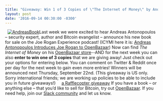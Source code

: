 ```yaml
---
title: "Giveaway: Win 1 of 3 Copies of \"The Internet of Money\" by Andreas Antonopoulos" 
layout: post
date: '2016-09-14 00:30:00 -0300'
---
```

        
  [![AndreasBook](AndreasBook.jpg)](https://blog.openbazaar.org/wp-content/uploads/2016/09/AndreasBook.jpg)Last week we were excited to hear Andreas Antonopoulos – security expert, author and Bitcoin evangelist – announce his new book for sale on the Joe Rogan Experience podcast! (ICYMI here it is: [Andreas Antonopoulos Introduces Joe Rogan to OpenBazaar](https://blog.openbazaar.org/andreas-antonopoulos-introduces-joe-rogan-to-openbazaar/)) Now can find _The Internet of Money_ on his [OpenBazaar store](https://duosear.ch/efece349f9830a6d6167c3bbc6ed3ce855277a8f)--AND for the next week you can also **enter to win one of 3 copies** that we are giving away! Just check out your options for entering below. You can comment on Twitter & Reddit once per day for the next week to gain even more entries! Winners will be announced next Thursday, September 22nd. (This giveaway is US only. Sorry international friends; we are working up policies to be able to include you in future giveaways!)     [a Rafflecopter giveaway](http://www.rafflecopter.com/rafl/display/197fa0c21/)  If you have a book – or anything else – that you’d like to sell for Bitcoin, try out [OpenBazaar](https://openbazaar.org/). If you need help, join our [Slack community](http://slack.openbazaar.org/) and let us know.